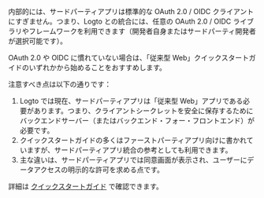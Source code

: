 内部的には、サードパーティアプリは標準的な OAuth 2.0 / OIDC クライアントにすぎません。つまり、Logto との統合には、任意の OAuth 2.0 / OIDC ライブラリやフレームワークを利用できます（開発者自身またはサードパーティ開発者が選択可能です）。

OAuth 2.0 や OIDC に慣れていない場合は、「従来型 Web」クイックスタートガイドのいずれかから始めることをおすすめします。

注意すべき点は以下の通りです：

1. Logto では現在、サードパーティアプリは「従来型 Web」アプリである必要があります。つまり、クライアントシークレットを安全に保存するためにバックエンドサーバー（またはバックエンド・フォー・フロントエンド）が必要です。
2. クイックスタートガイドの多くはファーストパーティアプリ向けに書かれていますが、サードパーティアプリ統合の参考としても利用できます。
3. 主な違いは、サードパーティアプリでは同意画面が表示され、ユーザーにデータアクセスの明示的な許可を求める点です。

詳細は [クイックスタートガイド](https://docs.logto.io/quick-starts) で確認できます。
